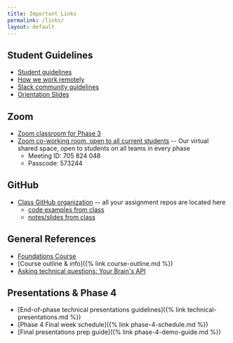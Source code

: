 ```yaml
---
title: Important Links
permalink: /links/
layout: default
---
```


## Student Guidelines

- [Student guidelines](https://github.com/momentumlearn/student-resources/blob/main/articles/student-guidelines.md)
- [How we work remotely](https://github.com/momentumlearn/student-resources/blob/master/articles/working-remotely.md)
- [Slack community guidelines](https://docs.google.com/document/d/1updvgMnO2xAAfP46oW__d3-nhv4hPodW7WvxKWX87JA/edit)
- [Orientation Slides]()

## Zoom

- [Zoom classroom for Phase 3](https://us02web.zoom.us/j/88017099254?pwd=S0dXVDlNaE1wWU1uTE5mVFFDa0xoZz099)
- [Zoom co-working room, open to all current students](https://us02web.zoom.us/j/705824048?pwd=Zk55dFpXa09jNGcvS2UramRNRkxyZz09) -- Our virtual shared space, open to students on all teams in every phase
  - Meeting ID: 705 824 048
  - Passcode: 573244

## GitHub

- [Class GitHub organization](https://github.com/momentum-team-7) -- all your assignment repos are located here
  - [code examples from class](https://github.com/momentum-team-7/examples)
  - [notes/slides from class](https://github.com/momentum-team-7/notes)

## General References

- [Foundations Course](https://foundations.momentumlearn.com/)
- [Course outline & info]({% link course-outline.md %})
- [Asking technical questions: Your Brain's API](https://www.youtube.com/watch?v=hY14Er6JX2s)

## Presentations & Phase 4

- [End-of-phase technical presentations guidelines]({% link technical-presentations.md %})
- [Phase 4 Final week schedule]({% link phase-4-schedule.md %})
- [Final presentations prep guide]({% link phase-4-demo-guide.md %})
